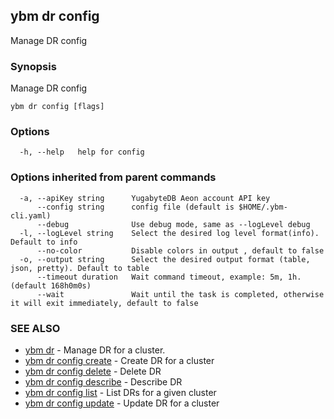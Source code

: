 ## ybm dr config

Manage DR config

### Synopsis

Manage DR config

```
ybm dr config [flags]
```

### Options

```
  -h, --help   help for config
```

### Options inherited from parent commands

```
  -a, --apiKey string      YugabyteDB Aeon account API key
      --config string      config file (default is $HOME/.ybm-cli.yaml)
      --debug              Use debug mode, same as --logLevel debug
  -l, --logLevel string    Select the desired log level format(info). Default to info
      --no-color           Disable colors in output , default to false
  -o, --output string      Select the desired output format (table, json, pretty). Default to table
      --timeout duration   Wait command timeout, example: 5m, 1h. (default 168h0m0s)
      --wait               Wait until the task is completed, otherwise it will exit immediately, default to false
```

### SEE ALSO

* [ybm dr](ybm_dr.md)	 - Manage DR for a cluster.
* [ybm dr config create](ybm_dr_config_create.md)	 - Create DR for a cluster
* [ybm dr config delete](ybm_dr_config_delete.md)	 - Delete DR
* [ybm dr config describe](ybm_dr_config_describe.md)	 - Describe DR
* [ybm dr config list](ybm_dr_config_list.md)	 - List DRs for a given cluster
* [ybm dr config update](ybm_dr_config_update.md)	 - Update DR for a cluster

